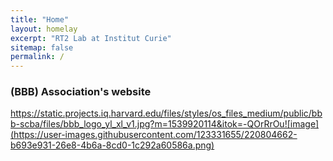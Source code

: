 ```yaml
---
title: "Home"
layout: homelay
excerpt: "RT2 Lab at Institut Curie"
sitemap: false
permalink: /
---
```

### (BBB) Association's website
 https://static.projects.iq.harvard.edu/files/styles/os_files_medium/public/bbb-scba/files/bbb_logo_yl_xl_v1.jpg?m=1539920114&itok=-QOrRrOu![image](https://user-images.githubusercontent.com/123331655/220804662-b693e931-26e8-4b6a-8cd0-1c292a60586a.png)
